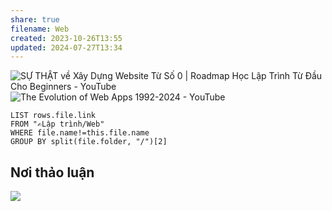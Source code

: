 ```yaml
---
share: true
filename: Web
created: 2023-10-26T13:55
updated: 2024-07-27T13:34
---
```

![SỰ THẬT về Xây Dựng Website Từ Số 0 | Roadmap Học Lập Trình Từ Đầu Cho Beginners - YouTube](https://youtu.be/JoXcxgs99bg?si=wWTRFwVis99Ey8Us)
![The Evolution of Web Apps 1992-2024 - YouTube](https://youtu.be/a_1cV7hg5G8?si=YNONPnUYRzM1s9Sn)
```dataview
LIST rows.file.link
FROM "✍️Lập trình/Web" 
WHERE file.name!=this.file.name
GROUP BY split(file.folder, "/")[2]
```

## Nơi thảo luận
![](https://i.imgur.com/4fq665i.png)
